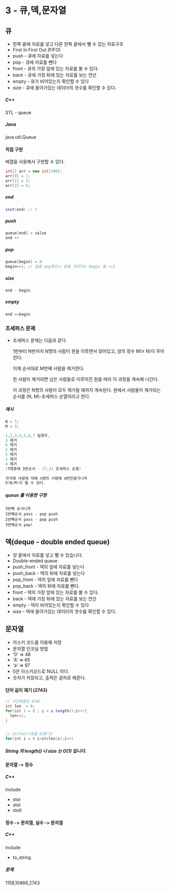 # 3 - 큐,덱,문자열

## 큐

- 한쪽 끝에 자료를 넣고 다른 한쪽 끝에서 뺄 수 있는 자료구조
- First In First Out (FIFO)
- push - 큐에 자료를 넣는다
- pop - 큐에 자료를 뺀다
- front - 큐의 가장 앞에 있는 자료를 볼 수 있다.
- back - 큐에 가장 뒤에 있는 자료를 보는 연산
- empty - 큐가 비어있는지 확인할 수 있다
- size - 큐에 들어가있는 데이터의 갯수를 확인할 수 있다.

##### C++

STL - queue

##### Java

java.util.Queue



#### 직접 구현

배열을 사용해서 구현할 수 있다.

```java
int[] arr = new int[100];
arr[0] = 1;
arr[1] = 3;
arr[2] = 6;
```

##### end

``` java
sout(end) // 3
```

##### push

```java
queue[end] = value
end ++
```

##### pop

```java
queue[begin] = 0
begin+=1; // 앞을 pop했으니 앞을 가리키는 begin 을 +=1 

```

##### size

```java
end - begin 
```

##### empty

```java
end ==begin
```



### 조세퍼스 문제

- 조세퍼스 문제는 다음과 같다.

  1번부터 N번까지 N명의 사람이 원을 이루면서 앉아있고, 양의 정수 M(≤ N)이 주어진다. 

  이제 순서대로 M번째 사람을 제거한다. 

  한 사람이 제거되면 남은 사람들로 이루어진 원을 따라 이 과정을 계속해 나간다.

   이 과정은 N명의 사람이 모두 제거될 때까지 계속된다. 원에서 사람들이 제거되는 순서를 (N, M)-조세퍼스 순열이라고 한다. 

##### 예시

```java
N = 7;
M = 3;

1,2,3,4,5,6,7 일경우,
3 제거 
6 제거
2 제거 
5 제거 
1 제거 
4 제거 
(7명중에 3번순서 - (7,3) 조세퍼스 순열)
  
각각에 사람에 대해 n명의 사람에 m번만큼가니까
O(N/M)이 될 수 있다.
```

##### queue 를 이용한 구현

```
3번째 순서니까
1번째순서 pass - pop push
2번째순서 pass - pop push
3번째순서 pop!
```



## 덱(deque - double ended queue)

- 양 끝에서 자료를 넣고 뺄 수 있습니다.
- Double-ended queue
- push_front - 덱의 앞에 자료를 넣는다
- push_back - 덱의 뒤에 자료를 넣는다
- pop_front - 덱의 앞에 자료를 뺀다
- pop_back - 덱의 뒤에 자료를 뺀다.
- front - 덱의 가장 앞에 있는 자료를 볼 수 있다.
- back - 덱에 가장 뒤에 있는 자료를 보는 연산
- empty - 덱이 비어있는지 확인할 수 있다
- size - 덱에 들어가있는 데이터의 갯수를 확인할 수 있다.



## 문자열

- 아스키 코드를 이용해 저장
- 문자열 인코딜 방법
- '0' => 48
- 'A' => 65
- 'a' => 97
- 0은 아스키코드로 NULL 이다.
- 숫자가 저장되고, 출력은 글자로 해준다.

#### 단어 길이 재기 (2743)

```java
// 시간복잡도 O(N)
int len  = 0;
for(int 1 = 0 ; i < s.length();i++){
  len+=1;
} 


// strlen()호출 O(N^2)
for(int i = 0 i<strlen(s);i++) 
```

##### String 의 length() 나 size 는 O(1) 입니다.



#### 문자열 -> 정수

##### C++

include <String>

- stoi
- stol
- stoll

#### 정수 -> 문자열, 실수 -> 문자열

##### C++

include <String>

- to_string



##### 문제

1158,10866,2743

